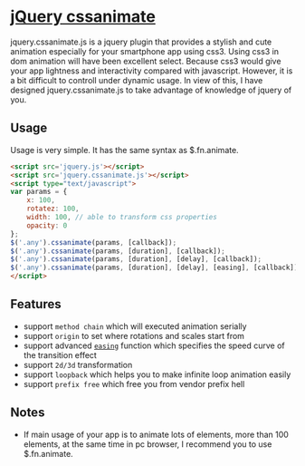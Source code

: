 [jQuery cssanimate](http://after12am.github.io/jquery.cssanimate.js/)
========================================================================

jquery.cssanimate.js is a jquery plugin that provides a stylish and cute animation especially for your smartphone app using css3.
Using css3 in dom animation will have been excellent select. Because css3 would give your app lightness and interactivity compared with javascript.
However, it is a bit difficult to controll under dynamic usage. In view of this, I have designed jquery.cssanimate.js to take advantage of knowledge of jquery of you.

## Usage

Usage is very simple. It has the same syntax as $.fn.animate.

```html
<script src='jquery.js'></script>
<script src='jquery.cssanimate.js'></script>
<script type="text/javascript">
var params = {
    x: 100,
    rotatez: 100,
    width: 100, // able to transform css properties
    opacity: 0
};
$('.any').cssanimate(params, [callback]);
$('.any').cssanimate(params, [duration], [callback]);
$('.any').cssanimate(params, [duration], [delay], [callback]);
$('.any').cssanimate(params, [duration], [delay], [easing], [callback]);
</script>
```

## Features

* support `method chain` which will executed animation serially
* support `origin` to set where rotations and scales start from
* support advanced [`easing`](https://github.com/after12am/jquery.cssanimate.js/blob/master/src/core/ease.js) function which specifies the speed curve of the transition effect
* support `2d/3d` transformation
* support `loopback` which helps you to make infinite loop animation easily
* support `prefix free` which free you from vendor prefix hell

## Notes

* If main usage of your app is to animate lots of elements, more than 100 elements, at the same time in pc browser, I recommend you to use $.fn.animate.